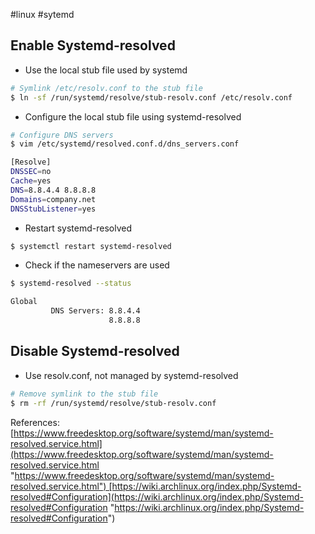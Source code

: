 #linux #sytemd
## Enable Systemd-resolved

- Use the local stub file used by systemd

```bash
# Symlink /etc/resolv.conf to the stub file
$ ln -sf /run/systemd/resolve/stub-resolv.conf /etc/resolv.conf
```

- Configure the local stub file using systemd-resolved

```bash
# Configure DNS servers
$ vim /etc/systemd/resolved.conf.d/dns_servers.conf

[Resolve]
DNSSEC=no
Cache=yes
DNS=8.8.4.4 8.8.8.8
Domains=company.net
DNSStubListener=yes
```

- Restart systemd-resolved

```bash
$ systemctl restart systemd-resolved
```

- Check if the nameservers are used

```bash
$ systemd-resolved --status

Global
         DNS Servers: 8.8.4.4
                      8.8.8.8
```

## Disable Systemd-resolved

- Use resolv.conf, not managed by systemd-resolved

```bash
# Remove symlink to the stub file
$ rm -rf /run/systemd/resolve/stub-resolv.conf
```

References:  
[https://www.freedesktop.org/software/systemd/man/systemd-resolved.service.html](https://www.freedesktop.org/software/systemd/man/systemd-resolved.service.html "https://www.freedesktop.org/software/systemd/man/systemd-resolved.service.html") [https://wiki.archlinux.org/index.php/Systemd-resolved#Configuration](https://wiki.archlinux.org/index.php/Systemd-resolved#Configuration "https://wiki.archlinux.org/index.php/Systemd-resolved#Configuration")